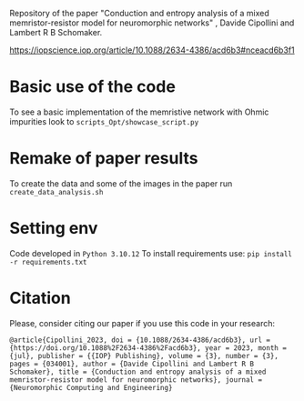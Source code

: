 Repository of the paper "Conduction and entropy analysis of a mixed memristor-resistor model for neuromorphic networks"
, Davide Cipollini and Lambert R B Schomaker.

https://iopscience.iop.org/article/10.1088/2634-4386/acd6b3#nceacd6b3f1

# Basic use of the code
To see a basic implementation of the memristive network with Ohmic impurities look to 
`scripts_Opt/showcase_script.py
`
# Remake of paper results
To create the data and some of the images in the paper run
`create_data_analysis.sh
`
# Setting env
Code developed in  `Python 3.10.12`
To install requirements use:
`pip install -r requirements.txt`

# Citation
Please, consider citing our paper if you use this code in your research:

`@article{Cipollini_2023,
	doi = {10.1088/2634-4386/acd6b3},
	url = {https://doi.org/10.1088%2F2634-4386%2Facd6b3},
	year = 2023,
	month = {jul},
	publisher = {{IOP} Publishing},
	volume = {3},
	number = {3},
	pages = {034001},
	author = {Davide Cipollini and Lambert R B Schomaker},
	title = {Conduction and entropy analysis of a mixed memristor-resistor model for neuromorphic networks},
	journal = {Neuromorphic Computing and Engineering}
`

